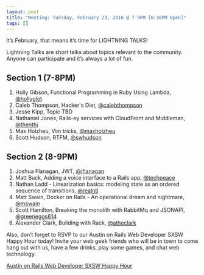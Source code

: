 ```yaml
---
layout: post
title: "Meeting: Tuesday, February 23, 2016 @ 7 9PM [6:30PM Open]"
tags: []
---
```


It’s February, that means it’s time for LIGHTNING TALKS!

Lightning Talks are short talks about topics relevant to the community. Anyone can participate and it’s always a lot of fun.

## Section 1 (7-8PM)

1. Holly Gibson, Functional Programming in Ruby Using Lambda, [@hollyglot](https://twitter.com/hollyglot)
2. Caleb Thompson, Hacker's Diet, [@calebthompson](https://twitter.com/calebthompson)
3. Jesse Kipp, Topic TBD
4. Nathaniel Jones, Rails-ey services with CloudFront and Middleman, [@thenthj](https://twitter.com/thenthj)
5. Max Holzheu, Vim tricks, [@maxholzheu](https://twitter.com/maxholzheu)
6. Scott Hudson, RTFM, [@swhudson](https://twitter.com/swhudson)

## Section 2 (8-9PM)

1. Joshua Flanagan, JWT, [@jflanagan](https://twitter.com/jflanagan)
2. Matt Buck, Adding a voice interface to a Rails app, [@techpeace](https://twitter.com/techpeace)
3. Nathan Ladd - Linearization basics: modeling state as an ordered sequence of transitions, [@realntl](https://twitter.com/realntl)
4. Matt Swain, Docker on Rails - An operational dream and nightmare, [@mswain](https://twitter.com/mswain)
5. Scott Hamilton, Breaking the monolith with RabbitMq and JSONAPI, [@greeneggs614](https://twitter.com/greeneggs614)
6. Alexander Clark, Building with Rack, [@atheclark](https://twitter.com/atheclark)

Also, don’t forget to RSVP to our Austin on Rails Web Developer SXSW Happy Hour today! Invite your web geek friends who will be in town to come hang out with us, have a few drinks, play some games, and chat web technology.

[Austin on Rails Web Developer SXSW Happy Hour](https://austinonrails.ticketbud.com/sxsw-web-developer-happy-hour-2016-d34639587df6)

